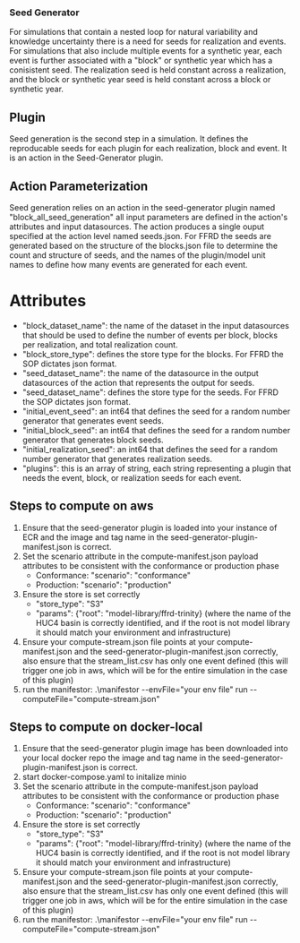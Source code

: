 ### Seed Generator

For simulations that contain a nested loop for natural variability and knowledge uncertainty there is a need for seeds for realization and events. For simulations that also include multiple events for a synthetic year, each event is further associated with a "block" or synthetic year which has a conisistent seed. The realization seed is held constant across a realization, and the block or synthetic year seed is held constant across a block or synthetic year.

## Plugin
Seed generation is the second step in a simulation. It defines the reproducable seeds for each plugin for each realization, block and event. It is an action in the Seed-Generator plugin.

## Action Parameterization
Seed generation relies on an action in the seed-generator plugin named "block_all_seed_generation" all input parameters are defined in the action's attributes and input datasources. The action produces a single ouput specified at the action level named seeds.json. For FFRD the seeds are generated based on the structure of the blocks.json file to determine the count and structure of seeds, and the names of the plugin/model unit names to define how many events are generated for each event.
# Attributes
 - "block_dataset_name": the name of the dataset in the input datasources that should be used to define the number of events per block, blocks per realization, and total realization count.
 - "block_store_type": defines the store type for the blocks. For FFRD the SOP dictates json format.
 - "seed_dataset_name": the name of the datasource in the output datasources of the action that represents the output for seeds.
 - "seed_dataset_name": defines the store type for the seeds. For FFRD the SOP dictates json format.
 - "initial_event_seed": an int64 that defines the seed for a random number generator that generates event seeds.
 - "initial_block_seed": an int64 that defines the seed for a random number generator that generates block seeds.
 - "initial_realization_seed": an int64 that defines the seed for a random number generator that generates realization seeds.
 - "plugins": this is an array of string, each string representing a plugin that needs the event, block, or realization seeds for each event.

 ## Steps to compute on aws
 1. Ensure that the seed-generator plugin is loaded into your instance of ECR and the image and tag name in the seed-generator-plugin-manifest.json is correct.
 2. Set the scenario attribute in the compute-manifest.json payload attributes to be consistent with the conformance or production phase
    - Conformance: "scenario": "conformance"
    - Production: "scenario": "production"
 3. Ensure the store is set correctly
    - "store_type": "S3"
    - "params": {"root": "model-library/ffrd-trinity} (where the name of the HUC4 basin is correctly identified, and if the root is not model library it should match your environment and infrastructure)
 4. Ensure your compute-stream.json file points at your compute-manifest.json and the seed-generator-plugin-manifest.json correctly, also ensure that the stream_list.csv has only one event defined (this will trigger one job in aws, which will be for the entire simulation in the case of this plugin)
 5. run the manifestor: .\manifestor --envFile="your env file" run --computeFile="compute-stream.json"

  ## Steps to compute on docker-local
 1. Ensure that the seed-generator plugin image has been downloaded into your local docker repo the image and tag name in the seed-generator-plugin-manifest.json is correct.
 2. start docker-compose.yaml to initalize minio
 3. Set the scenario attribute in the compute-manifest.json payload attributes to be consistent with the conformance or production phase
    - Conformance: "scenario": "conformance"
    - Production: "scenario": "production"
 4. Ensure the store is set correctly
    - "store_type": "S3"
    - "params": {"root": "model-library/ffrd-trinity} (where the name of the HUC4 basin is correctly identified, and if the root is not model library it should match your environment and infrastructure)
 5. Ensure your compute-stream.json file points at your compute-manifest.json and the seed-generator-plugin-manifest.json correctly, also ensure that the stream_list.csv has only one event defined (this will trigger one job in aws, which will be for the entire simulation in the case of this plugin)
 6. run the manifestor: .\manifestor --envFile="your env file" run --computeFile="compute-stream.json"